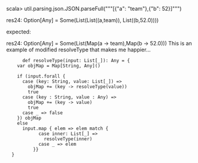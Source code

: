 scala> util.parsing.json.JSON.parseFull("""[{"a": "team"},{"b": 52}]""")

res24: Option[Any] = Some(List(List((a,team)), List((b,52.0))))


expected:

res24: Option[Any] = Some(List(Map(a -> team),Map(b -> 52.0)))
This is an example of  modified resolveType that makes me happier...

          def resolveType(input: List[_]): Any = {
	    var objMap = Map[String, Any]()

	    if (input.forall {
	      case (key: String, value: List[_]) =>
	        objMap += (key -> resolveType(value))
	        true
	      case (key : String, value : Any) =>
	        objMap += (key -> value)
	        true
	      case _ => false
	    }) objMap
	    else
	      input.map { elem => elem match {
                case inner: List[_] =>
                  resolveType(inner)
                case _ => elem
              }}
	  }

